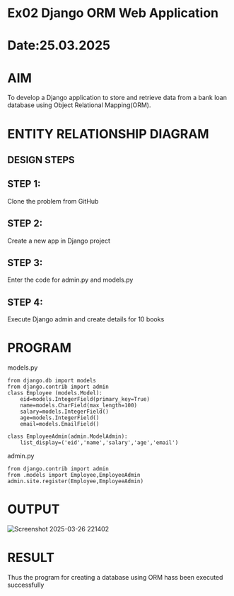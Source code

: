 # Ex02 Django ORM Web Application
# Date:25.03.2025
# AIM
To develop a Django application to store and retrieve data from a bank loan database using Object Relational Mapping(ORM).

# ENTITY RELATIONSHIP DIAGRAM
## DESIGN STEPS
## STEP 1:
Clone the problem from GitHub

## STEP 2:
Create a new app in Django project

## STEP 3:
Enter the code for admin.py and models.py

## STEP 4:
Execute Django admin and create details for 10 books

# PROGRAM
models.py
```
from django.db import models
from django.contrib import admin
class Employee (models.Model):
    eid=models.IntegerField(primary_key=True)
    name=models.CharField(max_length=100)
    salary=models.IntegerField()
    age=models.IntegerField()
    email=models.EmailField()
 
class EmployeeAdmin(admin.ModelAdmin):
    list_display=('eid','name','salary','age','email')

```
admin.py
```
from django.contrib import admin
from .models import Employee,EmployeeAdmin
admin.site.register(Employee,EmployeeAdmin)

```
# OUTPUT

![Screenshot 2025-03-26 221402](https://github.com/user-attachments/assets/33e851bd-ce60-455b-a0c0-4dcde97bbe10)

# RESULT
Thus the program for creating a database using ORM hass been executed successfully
